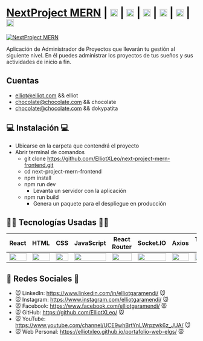 # [NextProject MERN](https://next-project-mern-frontend.netlify.app) | [<img src="https://i.postimg.cc/J7BLFtdc/linkedin.png" alt="LinkedIn" class="footer-nav__link-image" height="20px" />](https://www.linkedin.com/in/elliotgaramendi/)  | [<img src="https://i.postimg.cc/sfJtqS4W/instagram.png" alt="Instagram" class="footer-nav__link-image" height="20px" />](https://www.instagram.com/elliotgaramendi/)  | [<img src="https://i.postimg.cc/7YHyZXZX/facebook.png" alt="Facebook" class="footer-nav__link-image" height="20px" />](https://www.facebook.com/elliotgaramendi)  | [<img src="https://i.postimg.cc/5NBMxTJX/github.png" alt="GitHub" class="footer-nav__link-image" height="20px" />](https://github.com/ElliotXLeo)  | [<img src="https://i.postimg.cc/dtPYcvbM/youtube.png" alt="YouTube" class="footer-nav__link-image" height="20px" />](https://www.youtube.com/channel/UCE9whBrtYnLWrpzwk6z_JUA)  | [<img src="https://i.postimg.cc/65TVxg9t/world-globe.png" alt="Página Personal" class="footer-nav__link-image" height="20px" />](https://nextjs-react-portafolio-fc.vercel.app)

[![NextProject MERN](https://i.postimg.cc/3rcDR8Wh/next-project-mern.png)](https://next-project-mern-frontend.netlify.app)

Aplicación de Administrador de Proyectos que llevarán tu gestión al siguiente nivel. En él puedes administrar los proyectos de tus sueños y sus actividades de inicio a fin.

## Cuentas
- elliot@elliot.com && elliot
- chocolate@chocolate.com && chocolate
- chocolate@chocolate.com && dokypatita

## 💻 Instalación 💻
- Ubicarse en la carpeta que contendrá el proyecto
- Abrir terminal de comandos
  - git clone https://github.com/ElliotXLeo/next-project-mern-frontend.git
  - cd next-project-mern-frontend
  - npm install
  - npm run dev
    - Levanta un servidor con la aplicación
  - npm run build
    - Genera un paquete para el despliegue en producción

## 👨‍💻 Tecnologías Usadas 👨‍💻
<table>
    <thead>
      <tr>
        <th>React</th>
        <th>HTML</th>
        <th>CSS</th>
        <th>JavaScript</th>
        <th>React Router</th>
        <th>Socket.IO</th>
        <th>Axios</th>
        <th>Tailwind CSS</th>
      </tr>
    </thead>
    <tbody>
      <tr>
        <td>
          <img src="https://upload.wikimedia.org/wikipedia/commons/thumb/a/a7/React-icon.svg/1280px-React-icon.svg.png" width="100%" />
        </td>
        <td>
          <img src="https://i.postimg.cc/rF6WrLjr/html.png" width="100%" />
        </td>
        <td>
          <img src="https://i.postimg.cc/mgSDG9F2/css.png" width="100%" />
        </td>
        <td>
          <img
            src="https://upload.wikimedia.org/wikipedia/commons/thumb/9/99/Unofficial_JavaScript_logo_2.svg/1200px-Unofficial_JavaScript_logo_2.svg.png" width="100%" />
        </td>
        <td>
          <img src="https://iconape.com/wp-content/files/sm/371377/svg/371377.svg" width="100%" />
        </td>
        <td>
          <img src="https://socket.io/images/logo.svg" width="100%" />
        </td>
        <td>
          <img
            src="https://upload.wikimedia.org/wikipedia/commons/thumb/3/35/Axios_logo_%282017%29.svg/1200px-Axios_logo_%282017%29.svg.png"
            width="100%" />
        </td>
        <td>
          <img
            src="https://upload.wikimedia.org/wikipedia/commons/thumb/d/d5/Tailwind_CSS_Logo.svg/2048px-Tailwind_CSS_Logo.svg.png" width="100%" />
        </td>
      </tr>
    </tbody>
  </table>

## 🤗 Redes Sociales 🤗
- 🐭 LinkedIn: https://www.linkedin.com/in/elliotgaramendi/ 🐭
- 🐭 Instagram: https://www.instagram.com/elliotgaramendi/ 🐭
- 🐭 Facebook: https://www.facebook.com/elliotgaramendi/ 🐭
- 🐭 GitHub: https://github.com/ElliotXLeo/ 🐭
- 🐭 YouTube: https://www.youtube.com/channel/UCE9whBrtYnLWrpzwk6z_JUA/ 🐭
- 🐭 Web Personal: https://elliotxleo.github.io/portafolio-web-elgs/ 🐭
